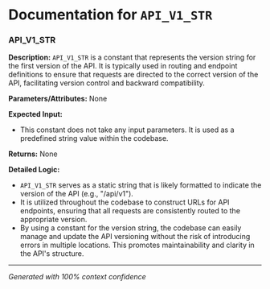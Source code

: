 # Documentation for `API_V1_STR`

### API_V1_STR

**Description:**
`API_V1_STR` is a constant that represents the version string for the first version of the API. It is typically used in routing and endpoint definitions to ensure that requests are directed to the correct version of the API, facilitating version control and backward compatibility.

**Parameters/Attributes:**
None

**Expected Input:**
- This constant does not take any input parameters. It is used as a predefined string value within the codebase.

**Returns:**
None

**Detailed Logic:**
- `API_V1_STR` serves as a static string that is likely formatted to indicate the version of the API (e.g., "/api/v1"). 
- It is utilized throughout the codebase to construct URLs for API endpoints, ensuring that all requests are consistently routed to the appropriate version.
- By using a constant for the version string, the codebase can easily manage and update the API versioning without the risk of introducing errors in multiple locations. This promotes maintainability and clarity in the API's structure.

---
*Generated with 100% context confidence*
